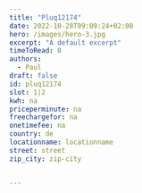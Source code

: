 ```yaml
---
title: "Pluq12174"
date: 2022-10-28T09:09:24+02:00
hero: /images/hero-3.jpg
excerpt: "A default excerpt"
timeToRead: 0
authors:
  - Paul
draft: false
id: pluq12174
slot: 1|2
kwh: na
priceperminute: na
freechargefor: na
onetimefee: na
country: de
locationname: locationname
street: street
zip_city: zip-city


---
```

